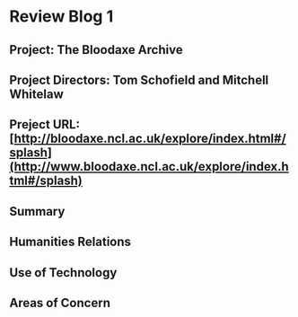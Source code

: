 # Review Blog 1

## Project: The Bloodaxe Archive
## Project Directors: Tom Schofield and Mitchell Whitelaw
## Preject URL: [http://bloodaxe.ncl.ac.uk/explore/index.html#/splash](http://www.bloodaxe.ncl.ac.uk/explore/index.html#/splash)

## Summary

## Humanities Relations

## Use of Technology

## Areas of Concern
